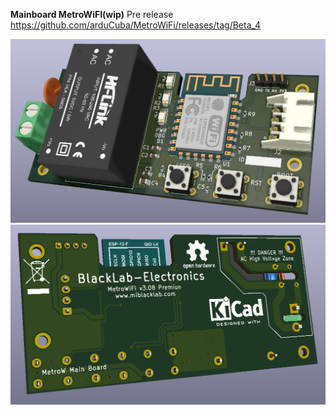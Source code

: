 **Mainboard MetroWiFI(wip)**
Pre release https://github.com/arduCuba/MetroWiFi/releases/tag/Beta_4

![Optional Text](./mb_front.jpg)
![Optional Text](./mb_back.png)
